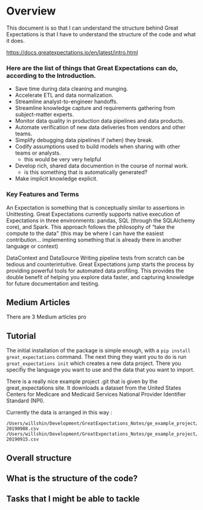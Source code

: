 # Overview

This document is so that I can understand the structure behind Great Expectations is that I have to understand the structure of the code and what it does.

https://docs.greatexpectations.io/en/latest/intro.html


### Here are the list of things that Great Expectations can do, according to the Introduction.
* Save time during data cleaning and munging.
* Accelerate ETL and data normalization.
* Streamline analyst-to-engineer handoffs.
* Streamline knowledge capture and requirements gathering from subject-matter experts.
* Monitor data quality in production data pipelines and data products.
* Automate verification of new data deliveries from vendors and other teams.
* Simplify debugging data pipelines if (when) they break.
* Codify assumptions used to build models when sharing with other teams or analysts.
    - this would be very very helpful
* Develop rich, shared data documention in the course of normal work.
    - is this something that is automatically generated?
* Make implicit knowledge explicit.

### Key Features and Terms

An Expectation is something that is conceptually similar to assertions in Unittesting. Great Expectations currently supports native execution of Expectations in three environments: pandas, SQL (through the SQLAlchemy core), and Spark. This approach follows the philosophy of “take the compute to the data" (this may be where I can have the easiest contribution... implementing something that is already there in another language or context)

DataContext and DataSource
Writing pipeline tests from scratch can be tedious and counterintuitive. Great Expectations jump starts the process by providing powerful tools for automated data profiling. This provides the double benefit of helping you explore data faster, and capturing knowledge for future documentation and testing.


## Medium Articles
There are 3 Medium articles pro

 


## Tutorial
The initial installation of the package is simple enough, with a ```pip install great_expectations``` command.  The next thing they want you to do is run ```great_expectations init``` which creates a new data project. There you specifiy the language you want to use and the data that you want to import.

There is a really nice example project .git that is given by the great_expectations site. It downloads a dataset from the United States Centers for Medicare and Medicaid Services National Provider Identifier Standard (NPI).

Currently the data is arranged in this way :

```SHELL
/Users/willshin/Development/GreatExpectations_Notes/ge_example_project/data/npidata/npidata_pfile_20190902-20190908.csv
/Users/willshin/Development/GreatExpectations_Notes/ge_example_project/data/npidata/npidata_pfile_20190909-20190915.csv

```



## Overall structure

## What is the structure of the code?


## Tasks that I might be able to tackle
